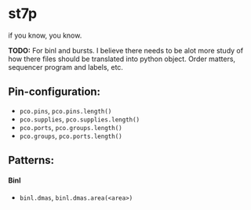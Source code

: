 # st7p
if you know, you know.

**TODO:** For binl and bursts. I believe there needs to be alot more study of how there 
files should be translated into python object. Order matters, sequencer program and labels, etc. 


## Pin-configuration: 

* `pco.pins`, `pco.pins.length()`
* `pco.supplies`, `pco.supplies.length()`
* `pco.ports`, `pco.groups.length()`
* `pco.groups`, `pco.ports.length()`

## Patterns: 

#### Binl
* `binl.dmas`, `binl.dmas.area(<area>)`
